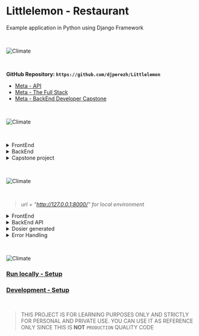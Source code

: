 # Littlelemon - Restaurant
Example application in Python using Django Framework

<P>&nbsp;</P>
<img alt="Climate" src="https://img.shields.io/badge/META BackEnd Developer -Specialization By Coursera-yellowgreen?logoColor=white&style=for-the-badge" />
<P>&nbsp;</P>

**GitHub Repository: `https://github.com/djperezh/Littlelemon`**

* [Meta - API](https://www.coursera.org/learn/apis?specialization=meta-back-end-developer)
* [Meta - The Full Stack](https://www.coursera.org/learn/the-full-stack)
* [Meta - BackEnd Developer Capstone](https://www.coursera.org/learn/back-end-developer-capstone)

<P>&nbsp;</P>
<img alt="Climate" src="https://img.shields.io/badge/Functional requirement-Rubric-yellowgreen?logoColor=white&style=for-the-badge" />
<P>&nbsp;</P>

<details>
  <summary>FrontEnd</summary>

```
1. Is the app added to the installed apps list in the settings file?

2. Is the database configuration updated inside the settings file?

3. Were migrations performed?

4. Are there three fields in the booking form: First name, Reservation date and Reservation slot?

5. Does a date selector open up when you click on the reservation date field on the booking form?

6. Are all the bookings available as JSON data on the reservations page?

7. Is duplicate booking prohibited on a specific date if the time is already booked?

8. Does changing the date refresh the booking data?

9. Is a duplicate booking on a specific date and time unavailable if the slot is already booked? 

10. Can you display bookings for a specific date using the API?

11. If there is no booking, does a No Booking message show for that date?

12. Was fetch API used to retrieve data from the API?

13. Is the current date automatically selected when you open the booking form?
```

### Screeshots

![Book & Reservations](/docs/imgs/bookings.png "Book & Reservations")

</details>


<details>
  <summary>BackEnd</summary>

```
    1. The admin can assign users to the manager group

    2.	You can access the manager group with an admin token

    3.	The admin can add menu items 

    4.	The admin can add categories

    5.	Managers can log in 

    6.	Managers can update the item of the day

    7.	Managers can assign users to the delivery crew

    8.	Managers can assign orders to the delivery crew

    9.	The delivery crew can access orders assigned to them

    10. The delivery crew can update an order as delivered

    11. Customers can register

    12.	Customers can log in using their username and password and get access tokens

    13.	Customers can browse all categories 

    14.	Customers can browse all the menu items at once

    15.	Customers can browse menu items by category

    16.	Customers can paginate menu items

    17.	Customers can sort menu items by price

    18.	Customers can add menu items to the cart

    19.	Customers can access previously added items in the cart

    20.	Customers can place orders

    21.	Customers can browse their own orders
```

> NOTE: See [Rubric](/docs/rubric.md) for more details.

</details>

<details>
  <summary>Capstone project</summary>

```
    1. Does the web application use Django to serve static HTML content?

    2. Has the learner committed the project to a Git repository?

    3. Does the application connect the backend to a MySQL database?

    4. Are the menu and table booking APIs implemented?

    5. Is the application set up with user registration and authentication?

    6. Does the application contain unit tests?

    7. Can the API be tested with the Insomnia REST client?
```
</details>

<P>&nbsp;</P>
<img alt="Climate" src="https://img.shields.io/badge/Endpoints-API-yellowgreen?logoColor=white&style=for-the-badge" />
<P>&nbsp;</P>

> _url = "http://127.0.0.1:8000/" for local environment_

<details>
  <summary>FrontEnd</summary>
```
{url}/restaurant/           [name='home']
{url}/restaurant/about      [name='about']
{url}/restaurant/book       [name='book']
{url}/restaurant/bookings   [name='bookings']
```
</details>


<details>
  <summary>BackEnd API</summary>

> Use Browser or Insomia/Postmand to call API's (use {url}/auth/token/login Endpoint to get Token)

```
{url}/restaurant/booking/tables                         [name='tables']
{url}/restaurant/menu/                                  [name='menu']
{url}/restaurant/menu/{menuitem_id}                     [name='menu']
{url}/restaurant/api/menu-items                         [name='menu-items-list']
{url}/restaurant/api/menu-items/{menuitem_id}           [name='menuitem-detail']
{url}/restaurant/api/categories                         [name='categories-list']
{url}/restaurant/api/categories/{category_id}           [name='category-detail']
{url}/restaurant/cart/menu-items                        [name='cart']
{url}/restaurant/cart/menu-items/{cartitem_id}          [name='cartitem-detail']
{url}/restaurant/cart/orders                            [name='orders']
{url}/restaurant/cart/orders/{oredr_id}                 [name='orders-detail']
{url}/restaurant/groups/manager/users                   [name='manager']
{url}/restaurant/groups/manager/users/{user_id}         [name='manager-detail']
{url}/restaurant/groups/delivery-crew/users             [name='delivery-crew']
{url}/restaurant/groups/delivery-crew/users/{user_id}   [name='delivery-crew-detail']
```

![Order Endpoints](/docs/imgs/order.png "Order Enpoints")

![Cart Endpoints](/docs/imgs/cart.png "Cart Endpoints")

![Users Endpoints](/docs/imgs/users.png "Users Endpoints")

</details>

<details>
  <summary>Dosier generated</summary>

```
{url}/admin/
{url}/auth/
{url}/auth/
```

![Djoser Endpoints](/docs/imgs/djoser.png "Djoser Endpoints")

</details>

<details>
  <summary>Error Handling</summary>

> This enpoins should handle errors by returning the corresponding HTTP status code

![HTTP status code](/docs/imgs/errors.png "HTTP status code")

</details>
<P>&nbsp;</P>

<img alt="Climate" src="https://img.shields.io/badge/SetUp-Environment-yellowgreen?logoColor=white&style=for-the-badge" />

### [Run locally - Setup](/docs/run-setup.md)

### [Development - Setup](/docs/dev-setup.md)

<P>&nbsp;</P>

> THIS PROJECT IS FOR LEARNING PURPOSES ONLY AND STRICTLY FOR PERSONAL AND PRIVATE USE. YOU CAN USE IT AS REFERENCE ONLY SINCE THIS IS **NOT** `PRODUCTION` QUALITY CODE